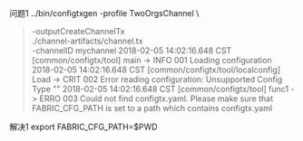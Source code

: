 问题1
../bin/configtxgen -profile TwoOrgsChannel \
> -outputCreateChannelTx \
> ./channel-artifacts/channel.tx \
> -channelID mychannel
2018-02-05 14:02:16.648 CST [common/configtx/tool] main -> INFO 001 Loading configuration
2018-02-05 14:02:16.648 CST [common/configtx/tool/localconfig] Load -> CRIT 002 Error reading configuration:  Unsupported Config Type ""
2018-02-05 14:02:16.648 CST [common/configtx/tool] func1 -> ERRO 003 Could not find configtx.yaml. Please make sure that FABRIC_CFG_PATH is set to a path which contains configtx.yaml

解决1
export FABRIC_CFG_PATH=$PWD



